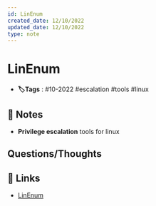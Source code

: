 ```yaml
---
id: LinEnum
created_date: 12/10/2022
updated_date: 12/10/2022
type: note
---
```


#  LinEnum
- **🏷️Tags** :  #10-2022 #escalation #tools #linux 

## 📝 Notes
- **Privilege escalation** tools for linux


## Questions/Thoughts


## 🔗 Links
- [LinEnum](https://github.com/rebootuser/LinEnum)